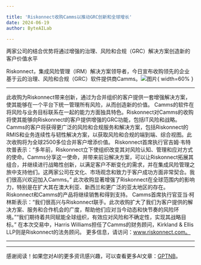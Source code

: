 ```yaml
---

title: 'Riskonnect收购Camms以推动GRC创新和全球增长'
date: 2024-06-19
author: ByteAILab

---
```


两家公司的结合优势将通过增强的治理、风险和合规（GRC）解决方案创造新的客户价值水平

Riskonnect，集成风险管理（IRM）解决方案领导者，今日宣布收购领先的企业基于云的治理、风险和合规（GRC）软件提供商Camms。![图片](https://ai-techpark.com/wp-content/uploads/2024/06/Riskonnec-960x540.jpg){ width=60% }

---
此收购为Riskonnect带来创新，通过为合并组织的客户提供一套增强解决方案，使其能够在一个平台下统一管理所有风险，从而创造新的价值。
Camms的软件在将风险与业务目标联系在一起的能力方面独具特色。Riskonnect对Camms的收购将使其能够向Riskonnect的客户提供增强的GRC功能，包括IT风险和战略。Camms的客户将获得更广泛的风险和合规服务和解决方案，包括Riskonnect的RMIS和业务连续性与韧性解决方案，以获取风险和合规的端到端、综合视图。此次收购将为全球2500多位合并客户增添价值。
Riskonnect首席执行官吉姆·韦特坎普表示：“多年前，Riskonnect立下使组织改变其对风险认知、管理和应对方式的使命。Camms分享这一使命，并带来前沿解决方案，可以让Riskonnect拓展其组合，并继续进行战略性创新，以满足客户不断变化的需求，并在集成风险管理之旅中支持他们。这两家公司在文化、市场观念和致力于客户成功方面非常契合。我们很高兴欢迎加入Camms。”
此次收购显著增强了Riskonnect在全球范围内的影响力，特别是在扩大其在澳大利亚、新西兰和更广泛的亚太地区的存在。Riskonnect和Camms的产品将继续销售和得到支持。
Camms首席执行官亚当·柯林斯表示：“我们很高兴与Riskonnect联手。此次收购扩大了我们为客户提供的解决方案、服务和合作机会的广度，帮助他们应对当今动态和快节奏的风险环境。”“我们期待着共同赋能全球组织，有效应对风险和不确定性，实现其战略目标。”
在本次交易中，Harris Williams担任了Camms的财务顾问，Kirkland & Ellis LLP则是Riskonnect的法务顾问。
更多信息，请访问：www.riskonnect.com。

---
---
感谢阅读！如果您对AI的更多资讯感兴趣，可以查看更多AI文章：[GPTNB](https://gptnb.com)。